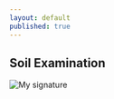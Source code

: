 ```yaml
---
layout: default
published: true
---
```


## Soil Examination

![My signature](http://www.lysdev.com/static/special/cake.jpg)